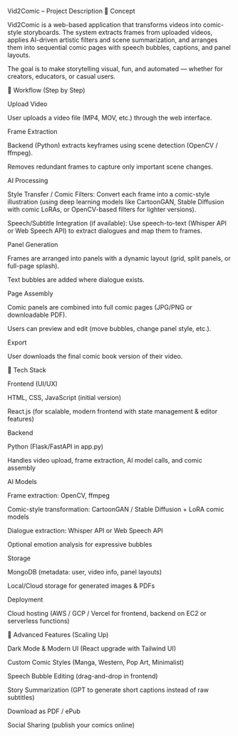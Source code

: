 Vid2Comic – Project Description
🔹 Concept

Vid2Comic is a web-based application that transforms videos into comic-style storyboards. The system extracts frames from uploaded videos, applies AI-driven artistic filters and scene summarization, and arranges them into sequential comic pages with speech bubbles, captions, and panel layouts.

The goal is to make storytelling visual, fun, and automated — whether for creators, educators, or casual users.

🔹 Workflow (Step by Step)

Upload Video

User uploads a video file (MP4, MOV, etc.) through the web interface.

Frame Extraction

Backend (Python) extracts keyframes using scene detection (OpenCV / ffmpeg).

Removes redundant frames to capture only important scene changes.

AI Processing

Style Transfer / Comic Filters: Convert each frame into a comic-style illustration (using deep learning models like CartoonGAN, Stable Diffusion with comic LoRAs, or OpenCV-based filters for lighter versions).

Speech/Subtitle Integration (if available): Use speech-to-text (Whisper API or Web Speech API) to extract dialogues and map them to frames.

Panel Generation

Frames are arranged into panels with a dynamic layout (grid, split panels, or full-page splash).

Text bubbles are added where dialogue exists.

Page Assembly

Comic panels are combined into full comic pages (JPG/PNG or downloadable PDF).

Users can preview and edit (move bubbles, change panel style, etc.).

Export

User downloads the final comic book version of their video.

🔹 Tech Stack

Frontend (UI/UX)

HTML, CSS, JavaScript (initial version)

React.js (for scalable, modern frontend with state management & editor features)

Backend

Python (Flask/FastAPI in app.py)

Handles video upload, frame extraction, AI model calls, and comic assembly

AI Models

Frame extraction: OpenCV, ffmpeg

Comic-style transformation: CartoonGAN / Stable Diffusion + LoRA comic models

Dialogue extraction: Whisper API or Web Speech API

Optional emotion analysis for expressive bubbles

Storage

MongoDB (metadata: user, video info, panel layouts)

Local/Cloud storage for generated images & PDFs

Deployment

Cloud hosting (AWS / GCP / Vercel for frontend, backend on EC2 or serverless functions)

🔹 Advanced Features (Scaling Up)

Dark Mode & Modern UI (React upgrade with Tailwind UI)

Custom Comic Styles (Manga, Western, Pop Art, Minimalist)

Speech Bubble Editing (drag-and-drop in frontend)

Story Summarization (GPT to generate short captions instead of raw subtitles)

Download as PDF / ePub

Social Sharing (publish your comics online)

